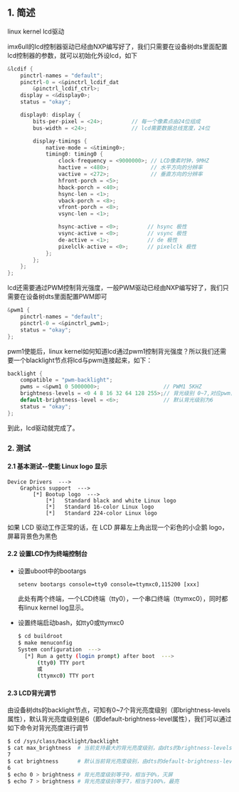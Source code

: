 ## 1. 简述

linux kernel lcd驱动

imx6ull的lcd控制器驱动已经由NXP编写好了，我们只需要在设备树dts里面配置lcd控制器的参数，就可以初始化外设lcd，如下

```c
&lcdif {
    pinctrl-names = "default";
    pinctrl-0 = <&pinctrl_lcdif_dat
    	&pinctrl_lcdif_ctrl>;
    display = <&display0>;
    status = "okay";

    display0: display {
        bits-per-pixel = <24>;         // 每一个像素点由24位组成
        bus-width = <24>;              // lcd需要数据总线宽度，24位

        display-timings {
            native-mode = <&timing0>;
            timing0: timing0 {
                clock-frequency = <9000000>; // LCD像素时钟，9MHZ
                hactive = <480>;             // 水平方向的分辨率
                vactive = <272>;             // 垂直方向的分辨率
                hfront-porch = <5>;
                hback-porch = <40>;
                hsync-len = <1>;
                vback-porch = <8>;
                vfront-porch = <8>;
                vsync-len = <1>;

                hsync-active = <0>;         // hsync 极性
                vsync-active = <0>;         // vsync 极性
                de-active = <1>;            // de 极性
                pixelclk-active = <0>;      // pixelclk 极性
            };
        };
    };
};
```

lcd还需要通过PWM控制背光强度，一般PWM驱动已经由NXP编写好了，我们只需要在设备树dts里面配置PWM即可

```c
&pwm1 {
    pinctrl-names = "default";
    pinctrl-0 = <&pinctrl_pwm1>;
    status = "okay";
};
```

pwm1使能后，linux kernel如何知道lcd通过pwm1控制背光强度？所以我们还需要一个blacklight节点将lcd与pwm连接起来，如下：

```c
backlight {
    compatible = "pwm-backlight";
    pwms = <&pwm1 0 5000000>;                    // PWM1 5KHZ
    brightness-levels = <0 4 8 16 32 64 128 255>;// 背光级别 0~7,对应pwm占空比 0%~100%
    default-brightness-level = <6>;              // 默认背光级别为6
    status = "okay";
};
```

到此，lcd驱动就完成了。

### 2. 测试

#### 2.1 基本测试--使能 Linux logo 显示

```
Device Drivers  --->
	Graphics support  --->
		[*] Bootup logo  --->
			[*]   Standard black and white Linux logo
			[*]   Standard 16-color Linux logo
			[*]   Standard 224-color Linux logo
```

如果 LCD 驱动工作正常的话，在 LCD 屏幕左上角出现一个彩色的小企鹅 logo，屏幕背景色为黑色

#### 2.2  设置LCD作为终端控制台

* 设置uboot中的bootargs

  ```
  setenv bootargs console=tty0 console=ttymxc0,115200 [xxx]
  ```

  此处有两个终端，一个LCD终端（tty0），一个串口终端（ttymxc0），同时都有linux kernel log显示。

* 设置终端启动bash，如tty0或ttymxc0

  ```bash
  $ cd buildroot
  $ make menuconfig
  System configuration  --->
  	[*] Run a getty (login prompt) after boot  --->
  		(tty0) TTY port
  		或
  		(ttymxc0) TTY port
  ```

#### 2.3 LCD背光调节

由设备树dts的backlight节点，可知有0~7个背光亮度级别（即brightness-levels属性），默认背光亮度级别是6（即default-brightness-level属性），我们可以通过如下命令对背光亮度进行调节

```bash
$ cd /sys/class/backlight/backlight
$ cat max_brightness  # 当前支持最大的背光亮度级别，由dts的brightness-levels决定
7
$ cat brightness      # 默认当前背光亮度级别，由dts的default-brightness-level决定
6
$ echo 0 > brightness # 背光亮度级别等于0，相当于0%，灭屏
$ echo 7 > brightness # 背光亮度级别等于7，相当于100%，最亮
```

